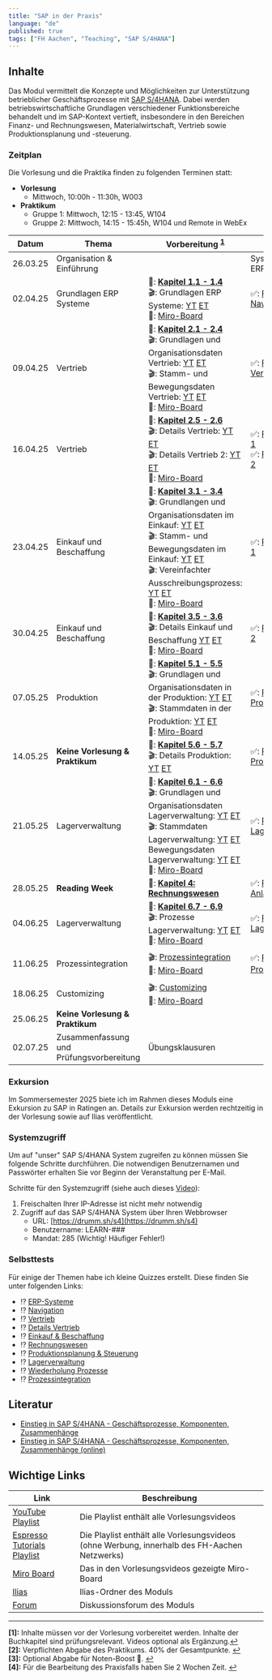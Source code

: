 ```yaml
---
title: "SAP in der Praxis"
language: "de"
published: true
tags: ["FH Aachen", "Teaching", "SAP S/4HANA"]
---
```


## Inhalte

Das Modul vermittelt die Konzepte und Möglichkeiten zur Unterstützung
betrieblicher Geschäftsprozesse mit [SAP
S/4HANA](https://en.wikipedia.org/wiki/SAP_S/4HANA). Dabei werden
betriebswirtschaftliche Grundlagen verschiedener Funktionsbereiche behandelt
und im SAP-Kontext vertieft, insbesondere in den Bereichen Finanz- und
Rechnungswesen, Materialwirtschaft, Vertrieb sowie Produktionsplanung und
-steuerung.

### Zeitplan

Die Vorlesung und die Praktika finden zu folgenden Terminen statt:

- **Vorlesung**
  - Mittwoch, 10:00h - 11:30h, W003
- **Praktikum**
  - Gruppe 1: Mittwoch, 12:15 - 13:45, W104
  - Gruppe 2: Mittwoch, 14:15 - 15:45h, W104 und Remote in WebEx

| Datum    | Thema                                    | Vorbereitung <sup id="a1">[1](#f1)</sup>                                                                                                                                                                                                                                                                                                                                                                                                                                                                                                                                                                                                                              | Praktikum <sup id="a2">[2](#f2)</sup>                                                                                                        | Abgabe <sup id="a3">[3](#f3)</sup>           |
| -------- | ---------------------------------------- | --------------------------------------------------------------------------------------------------------------------------------------------------------------------------------------------------------------------------------------------------------------------------------------------------------------------------------------------------------------------------------------------------------------------------------------------------------------------------------------------------------------------------------------------------------------------------------------------------------------------------------------------------------------------- | -------------------------------------------------------------------------------------------------------------------------------------------- | -------------------------------------------- |
| 26.03.25 | Organisation & Einführung                |                                                                                                                                                                                                                                                                                                                                                                                                                                                                                                                                                                                                                                                                       | Systemzugang und ERP-Game                                                                                                                    |                                              |
| 02.04.25 | Grundlagen ERP Systeme                   | 📕: **[Kapitel 1.1 - 1.4](https://ebookcentral.proquest.com/lib/aachen/reader.action?docID=7132812&ppg=29)** <br/>🎬: Grundlagen ERP Systeme: [YT](https://youtu.be/UC1czfAo_NM) [ET](https://et.training/dashboard/product/video/1103/details/737888307) <br/> 📝: [Miro-Board](https://miro.com/app/board/uXjVIIUnWxw=/)                                                                                                                                                                                                                                                                                                                                            | ✅: [Fallstudie Navigation](sap-in-der-praxis/case-study-navigation.pdf)                                                                     |                                              |
| 09.04.25 | Vertrieb                                 | 📕: **[Kapitel 2.1 - 2.4](https://ebookcentral.proquest.com/lib/aachen/reader.action?docID=7132812&ppg=105)** <br/>🎬: Grundlagen und Organisationsdaten Vertrieb: [YT](https://youtu.be/kKLhCDz-0O0) [ET](https://et.training/dashboard/product/video/1103/details/737883287)<br/>🎬: Stamm- und Bewegungsdaten Vertrieb: [YT](https://youtu.be/qyHaVjo5aag) [ET](https://et.training/dashboard/product/video/1103/details/737881682)<br/> 📝: [Miro-Board](https://miro.com/app/board/uXjVIGadpjs=/)                                                                                                                                                                | ✅: [Fallstudie Vertrieb](sap-in-der-praxis/case-study-sales.pdf) <br/>                                                                      |                                              |
| 16.04.25 | Vertrieb                                 | 📕: **[Kapitel 2.5 - 2.6](https://ebookcentral.proquest.com/lib/aachen/reader.action?docID=7132812&ppg=105)**<br/> 🎬: Details Vertrieb: [YT](https://youtu.be/gQ42MlvmK2Y) [ET](https://et.training/dashboard/product/video/1103/details/737878561)<br/> 🎬: Details Vertrieb 2: [YT](https://youtu.be/9CmiR8WV1V0) [ET](https://et.training/dashboard/product/video/1103/details/737875249) <br/> 📝: [Miro-Board](https://miro.com/app/board/uXjVICm5xKU=/)                                                                                                                                                                                                        | ✅: [Praxisfall Vertrieb 1](sap-in-der-praxis/tutorial-sales-1.pdf)<br/> ✅: [Praxisfall Vertrieb 2](sap-in-der-praxis/tutorial-sales-2.pdf) | Rekapitulation Praxisfall Vertrieb 1 & 2     |
| 23.04.25 | Einkauf und Beschaffung                  | 📕: **[Kapitel 3.1 - 3.4](https://ebookcentral.proquest.com/lib/aachen/reader.action?docID=7132812&ppg=199)**<br/> 🎬: Grundlangen und Organisationsdaten im Einkauf: [YT](https://youtu.be/-BBgqO-JAwI) [ET](https://et.training/dashboard/product/video/1103/details/737874085)<br/>🎬: Stamm- und Bewegungsdaten im Einkauf: [YT](https://youtu.be/5XBIjopvC08) [ET](https://et.training/dashboard/product/video/1103/details/737872986)</br>🎬: Vereinfachter Ausschreibungsprozess: [YT](https://youtu.be/UQPu0Srbsow) [ET](https://et.training/dashboard/product/video/1103/details/737871992) <br/> 📝: [Miro-Board](https://miro.com/app/board/uXjVI_gPI18=/) | ✅: [Praxisfall Einkauf 1](sap-in-der-praxis/advanced-case-study-procurement.pdf)                                                            |                                              |
| 30.04.25 | Einkauf und Beschaffung                  | 📕: **[Kapitel 3.5 - 3.6](https://ebookcentral.proquest.com/lib/aachen/reader.action?docID=7132812&ppg=199)**<br/> 🎬: Details Einkauf und Beschaffung [YT](https://youtu.be/LWo21SR3mms) [ET](https://et.training/dashboard/product/video/1103/details/737870009) <br/>📝: [Miro-Board](https://miro.com/app/board/uXjVI8dM5Lc=/)                                                                                                                                                                                                                                                                                                                                    | ✅: [Praxisfall Einkauf 2](sap-in-der-praxis/tutorial-procurement.pdf)                                                                       | Rekapitulation Praxisfall Einkauf 2          |
| 07.05.25 | Produktion                               | 📕: **[Kapitel 5.1 - 5.5](https://ebookcentral.proquest.com/lib/aachen/reader.action?docID=7132812&ppg=375)**<br/> 🎬: Grundlagen und Organisationsdaten in der Produktion: [YT](https://youtu.be/aizQCCbfL10) [ET](https://et.training/dashboard/product/video/1103/details/737867694) <br/> 🎬: Stammdaten in der Produktion: [YT](https://youtu.be/F7L6891WXPY) [ET](https://et.training/dashboard/product/video/1103/details/737864361)</br>📝: [Miro-Board](https://miro.com/app/board/uXjVI6PizGg=/)                                                                                                                                                            | ✅: [Praxisfall Produktion 1](sap-in-der-praxis/advanced-case-study-production.pdf)                                                          |                                              |
| 14.05.25 | **Keine Vorlesung & Praktikum**          | 📕: **[Kapitel 5.6 - 5.7](https://ebookcentral.proquest.com/lib/aachen/reader.action?docID=7132812&ppg=375)**<br/> 🎬: Details Produktion: [YT](https://youtu.be/0dgUvE5MghI) [ET](https://et.training/dashboard/product/video/1103/details/737857463)                                                                                                                                                                                                                                                                                                                                                                                                                | ✅: [Praxisfall Produktion 2](sap-in-der-praxis/tutorial-production.pdf)                                                                     | Rekapitulation Praxisfall Produktion 2       |
| 21.05.25 | Lagerverwaltung                          | 📕: **[Kapitel 6.1 - 6.6](https://ebookcentral.proquest.com/lib/aachen/reader.action?docID=7132812&ppg=469)**<br/> 🎬: Grundlagen und Organisationsdaten Lagerverwaltung: [YT](https://youtu.be/LOZhRZLwIIM) [ET](https://et.training/dashboard/product/video/1103/details/737853722) <br/> 🎬: Stammdaten Lagerverwaltung: [YT](https://youtu.be/DJznOxenWSk) [ET](https://et.training/dashboard/product/video/1103/details/737851489) <br/> Bewegungsdaten Lagerverwaltung: [YT](https://youtu.be/zswJgzK785A) [ET](https://et.training/dashboard/product/video/1103/details/737850408) <br/> 📝: [Miro-Board](https://miro.com/app/board/uXjVIy6eR3E=/)            | ✅: [Praxisfall Lagerverwaltung 1](sap-in-der-praxis/advanced-case-study-warehouse-management.pdf)                                           |                                              |
| 28.05.25 | **Reading Week**                         | 📕: **[Kapitel 4: Rechnungswesen](https://ebookcentral.proquest.com/lib/aachen/reader.action?docID=7132812&ppg=277)**                                                                                                                                                                                                                                                                                                                                                                                                                                                                                                                                                 | ✅: [Praxisfall Anlagenbuchhaltung](sap-in-der-praxis/tutorial-accounting.pdf)                                                               |                                              |
| 04.06.25 | Lagerverwaltung                          | 📕: **[Kapitel 6.7 - 6.9](https://ebookcentral.proquest.com/lib/aachen/reader.action?docID=7132812&ppg=469)** <br/> 🎬: Prozesse Lagerverwaltung: [YT](https://youtu.be/cbF9aSarf7I) [ET](https://et.training/dashboard/product/video/1103/details/737848915) <br/>📝: [Miro-Board](https://miro.com/app/board/uXjVIsDaPgI=/)                                                                                                                                                                                                                                                                                                                                         | ✅: [Praxisfall Lagerverwaltung 2](sap-in-der-praxis/tutorial-wm-1.pdf)                                                                      |                                              |
| 11.06.25 | Prozessintegration                       | 🎬: [Prozessintegration](https://youtu.be/PGIJz-mIL2s) </br> 📝: [Miro-Board](https://miro.com/app/board/uXjVIprNhm4=/)                                                                                                                                                                                                                                                                                                                                                                                                                                                                                                                                               | ✅: [Praxisfall Prozessintegration](sap-in-der-praxis/tutorial-process-integration.pdf) <sup id="a4">[4](#f4)</sup>                          | Rekapitulation Praxisfall Prozessintegration |
| 18.06.25 | Customizing                              | 🎬: [Customizing](https://youtu.be/n2CO5wT8DMc?feature=shared) </br> 📝: [Miro-Board](https://miro.com/app/board/uXjVInMWjfk=/)                                                                                                                                                                                                                                                                                                                                                                                                                                                                                                                                       |                                                                                                                                              |                                              |
| 25.06.25 | **Keine Vorlesung & Praktikum**          |                                                                                                                                                                                                                                                                                                                                                                                                                                                                                                                                                                                                                                                                       |                                                                                                                                              |                                              |
| 02.07.25 | Zusammenfassung und Prüfungsvorbereitung | Übungsklausuren                                                                                                                                                                                                                                                                                                                                                                                                                                                                                                                                                                                                                                                       |                                                                                                                                              |                                              |

### Exkursion

Im Sommersemester 2025 biete ich im Rahmen dieses Moduls eine Exkursion zu SAP
in Ratingen an. Details zur Exkursion werden rechtzeitig in der Vorlesung sowie
auf Ilias veröffentlicht.

### Systemzugriff

Um auf "unser" SAP S/4HANA System zugreifen zu können müssen Sie folgende
Schritte durchführen. Die notwendigen Benutzernamen und Passwörter erhalten Sie
vor Beginn der Veranstaltung per E-Mail.

Schritte für den Systemzugriff (siehe auch dieses
[Video](https://youtu.be/kibeQuMlYKQ)):

1. Freischalten Ihrer IP-Adresse ist nicht mehr notwendig
2. Zugriff auf das SAP S/4HANA System über Ihren Webbrowser
   - URL: [https://drumm.sh/s4](https://drumm.sh/s4)
   - Benutzername: LEARN-###
   - Mandat: 285 (Wichtig! Häufiger Fehler!)

### Selbsttests

Für einige der Themen habe ich kleine Quizzes erstellt.
Diese finden Sie unter folgenden Links:

- ⁉️ [ERP-Systeme](https://quizizz.com/embed/quiz/61546f1f09d317001ea1e21a)
- ⁉️ [Navigation](https://quizizz.com/embed/quiz/61546abd3dc795001eb80745)
- ⁉️ [Vertrieb](https://quizizz.com/embed/quiz/5f78d2bffcf584001b7d464e)
- ⁉️ [Details Vertrieb](https://quizizz.com/embed/quiz/61669fc8e4831f001d10c541)
- ⁉️ [Einkauf & Beschaffung](https://quizizz.com/embed/quiz/6180353c437684001df318b8)
- ⁉️ [Rechnungswesen](https://quizizz.com/embed/quiz/60b4bab610b679001cc1895b)
- ⁉️ [Produktionsplanung & Steuerung](https://quizizz.com/embed/quiz/61a343c4a643f7001d795cc7)
- ⁉️ [Lagerverwaltung](https://quizizz.com/embed/quiz/5fd71aabcadc2b001b110072)
- ⁉️ [Wiederholung Prozesse](https://quizizz.com/join?gc=67509395)
- ⁉️ [Prozessintegration](https://quizizz.com/join?gc=64563308)

## Literatur

- [Einstieg in SAP S/4HANA - Geschäftsprozesse, Komponenten,
  Zusammenhänge](https://www.rheinwerk-verlag.de/einstieg-in-sap-s4hana/)
- [Einstieg in SAP S/4HANA - Geschäftsprozesse, Komponenten, Zusammenhänge
  (online)](https://ebookcentral.proquest.com/lib/aachen/detail.action?docID=7132812)

## Wichtige Links

| Link                                                   | Beschreibung                                                                                 |
| ------------------------------------------------------ | -------------------------------------------------------------------------------------------- |
| [YouTube Playlist](https://drumm.sh/yt/s4)             | Die Playlist enthält alle Vorlesungsvideos                                                   |
| [Espresso Tutorials Playlist](https://drumm.sh/yt/s4)  | Die Playlist enthält alle Vorlesungsvideos (ohne Werbung, innerhalb des FH-Aachen Netzwerks) |
| [Miro Board](https://miro.com/app/board/o9J_lvLhjsk=/) | Das in den Vorlesungsvideos gezeigte Miro-Board                                              |
| [Ilias]()                                              | Ilias-Ordner des Moduls                                                                      |
| [Forum](https://forum.drumm.sh)                        | Diskussionsforum des Moduls                                                                  |

---

<b id="f1">[1]:</b> Inhalte müssen vor der Vorlesung vorbereitet werden.
Inhalte der Buchkapitel sind prüfungsrelevant. Videos optional als Ergänzung.[↩](#a1)</br>
<b id="f2">[2]:</b> Verpflichten Abgabe des Praktikums. 40% der Gesamtpunkte. [↩](#a2)</br>
<b id="f3">[3]:</b> Optional Abgabe für Noten-Boost 🚀. [↩](#a3)</br>
<b id="f4">[4]:</b> Für die Bearbeitung des Praxisfalls haben Sie 2 Wochen Zeit. [↩](#a4)</br>
